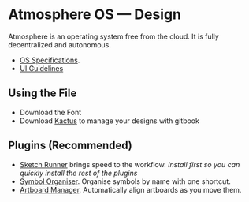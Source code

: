 # Atmosphere OS — Design
Atmosphere is an operating system free from the cloud. It is fully  decentralized and autonomous.
- [OS Specifications](https://www.gitbook.com/book/embrace-clarity/os-specifications/details).
- [UI Guidelines](https://www.gitbook.com/book/embrace-clarity/embrace-clarity-ui-guidelines/details)

## Using the File
- Download the Font
- Download [Kactus](https://kactus.io) to manage your designs with gitbook

## Plugins (Recommended)
- [Sketch Runner](http://sketchrunner.com) brings speed to the workflow. _Install first so you can quickly install the rest of the plugins_
- [Symbol Organiser](https://github.com/sonburn/symbol-organizer). Organise symbols by name with one shortcut.
- [Artboard Manager](https://github.com/bomberstudios/artboard-manager). Automatically align artboards as you move them.
